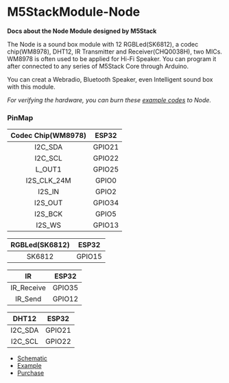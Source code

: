 # M5StackModule-Node

**Docs about the Node Module designed by M5Stack**

The Node is a sound box module with 12 RGBLed(SK6812), a codec chip(WM8978), DHT12, IR Transmitter and Receiver(CHQ0038H), two MICs. WM8978 is often used to be applied for Hi-Fi Speaker. You can program it after connected to any series of M5Stack Core through Arduino.

You can creat a Webradio, Bluetooth Speaker, even Intelligent sound box with this module.

*For verifying the hardware, you can burn these [example codes](https://github.com/watson8544/M5StackModule-Node/tree/master/Example) to Node.*

### PinMap

| **Codec Chip(WM8978)**     | **ESP32**  |
| :------------------:  |:------------------:|
| I2C_SDA | GPIO21 |
| I2C_SCL | GPIO22 |
| L_OUT1 | GPIO25 |
| I2S_CLK_24M | GPIO0 |
| I2S_IN | GPIO2 |
| I2S_OUT | GPIO34 |
| I2S_BCK | GPIO5 |
| I2S_WS | GPIO13 |

| **RGBLed(SK6812)**     | **ESP32**  |
| :------------------:  |:------------------:|
| SK6812 | GPIO15 |

| **IR**     | **ESP32**  |
| :------------------:  |:------------------:|
| IR_Receive | GPIO35 |
| IR_Send | GPIO12 |

| **DHT12**     | **ESP32**  |
| :------------------:  |:------------------:|
| I2C_SDA | GPIO21 |
| I2C_SCL | GPIO22 |

 - [Schematic](https://github.com/watson8544/M5StackModule-Node/tree/master/schematic)
 - [Example](https://github.com/watson8544/M5StackModule-Node/tree/master/Example)
 - [Purchase](https://github.com/watson8544/M5StackModule-Node/tree/master/Purchase)
